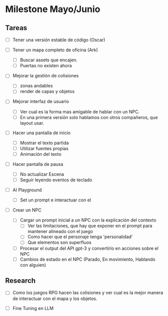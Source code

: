 # Milestone Mayo/Junio

## Tareas

+ [ ] Tener una versión estable de código (Oscar)

+ [ ] Tener un mapa completo de oficina (Ark)
    + [ ] Buscar assets que encajen.
    + [ ] Puertas no existen ahora

+ [ ] Mejorar la gestión de colisiones 
    + [ ] zonas andables
    + [ ] render de capas y objetos

+ [ ] Mejorar interfaz de usuario
    + [ ] Ver cual es la forma mas amigable de 
          hablar con un NPC.
    + [ ] En una primera versión solo hablamos con 
          otros compañeros, que layout usar.

+ [ ] Hacer una pantalla de inicio
    + [ ] Mostrar el texto partida
    + [ ] Utilizar fuentes propias
    + [ ] Animación del texto

+ [ ] Hacer pantalla de pausa
    + [ ] No actualizar Escena
    + [ ] Seguir leyendo eventos de teclado

+ [ ] AI Playground
    + [ ] Set un prompt e interactuar con el

+ [ ] Crear un NPC
    + [ ] Cargar un prompt inicial a un NPC con la explicación del contexto
        + [ ] Ver las limitaciones, que hay que exponer en el prompt para mantener alineado con el juego
        + [ ] Como hacer que el personaje tenga 'personalidad'
        + [ ] Que elementos son superfluos
    + [ ] Procesar el output del API gpt-3 y convertirlo en acciones sobre el 
          NPC
    + [ ] Cambios de estado en el NPC (Parado, En movimiento, Hablando con alguien)

## Research

+ [ ] Como los juegos RPG hacen las colisiones y 
      ver cual es la mejor manera de interactuar con el mapa
      y los objetos.

+ [ ] Fine Tuning en LLM